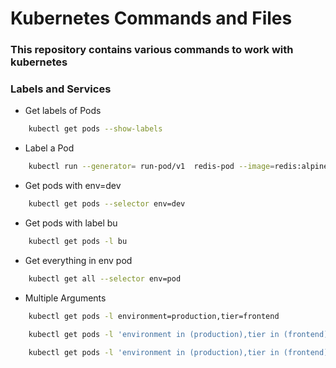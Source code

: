 # Kubernetes Commands and Files

### This repository contains various commands to work with kubernetes

### Labels and Services

- Get labels of Pods

```sh
    kubectl get pods --show-labels
```
- Label a  Pod

```sh
    kubectl run --generator= run-pod/v1  redis-pod --image=redis:alpine  -l tier=db
```
- Get pods with env=dev

```sh
    kubectl get pods --selector env=dev
```

- Get pods with label bu

```sh
    kubectl get pods -l bu
```

- Get everything in env pod

```sh
    kubectl get all --selector env=pod
```

- Multiple Arguments

```sh
    kubectl get pods -l environment=production,tier=frontend

    kubectl get pods -l 'environment in (production),tier in (frontend)'

    kubectl get pods -l 'environment in (production),tier in (frontend)'
```